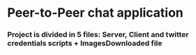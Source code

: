 # Peer-to-Peer chat application #
### Project is divided in 5 files: Server, Client and twitter credentials scripts + ImagesDownloaded file ###
